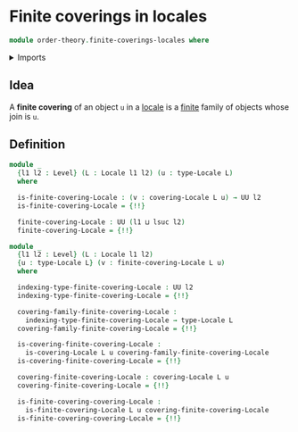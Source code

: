 # Finite coverings in locales

```agda
module order-theory.finite-coverings-locales where
```

<details><summary>Imports</summary>

```agda
open import foundation.dependent-pair-types
open import foundation.universe-levels

open import order-theory.coverings-locales
open import order-theory.locales

open import univalent-combinatorics.finite-types
```

</details>

## Idea

A **finite covering** of an object `u` in a [locale](order-theory.locales.md) is
a [finite](univalent-combinatorics.finite-types.md) family of objects whose join
is `u`.

## Definition

```agda
module _
  {l1 l2 : Level} (L : Locale l1 l2) (u : type-Locale L)
  where

  is-finite-covering-Locale : (v : covering-Locale L u) → UU l2
  is-finite-covering-Locale = {!!}

  finite-covering-Locale : UU (l1 ⊔ lsuc l2)
  finite-covering-Locale = {!!}

module _
  {l1 l2 : Level} (L : Locale l1 l2)
  {u : type-Locale L} (v : finite-covering-Locale L u)
  where

  indexing-type-finite-covering-Locale : UU l2
  indexing-type-finite-covering-Locale = {!!}

  covering-family-finite-covering-Locale :
    indexing-type-finite-covering-Locale → type-Locale L
  covering-family-finite-covering-Locale = {!!}

  is-covering-finite-covering-Locale :
    is-covering-Locale L u covering-family-finite-covering-Locale
  is-covering-finite-covering-Locale = {!!}

  covering-finite-covering-Locale : covering-Locale L u
  covering-finite-covering-Locale = {!!}

  is-finite-covering-covering-Locale :
    is-finite-covering-Locale L u covering-finite-covering-Locale
  is-finite-covering-covering-Locale = {!!}
```
